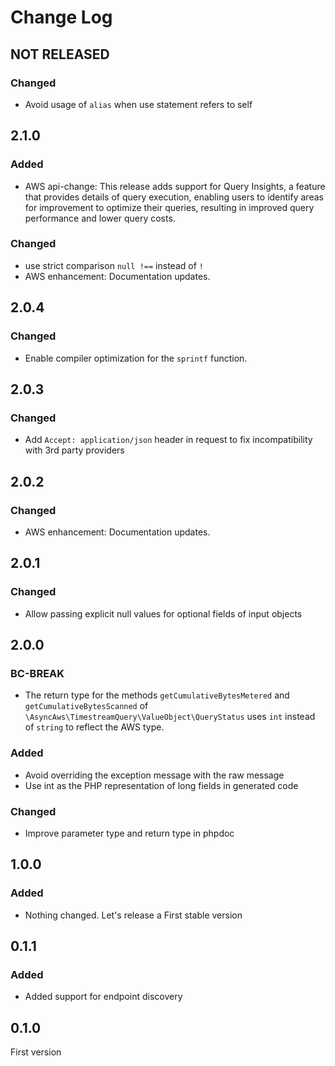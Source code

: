 # Change Log

## NOT RELEASED

### Changed

- Avoid usage of `alias` when use statement refers to self

## 2.1.0

### Added

- AWS api-change: This release adds support for Query Insights, a feature that provides details of query execution, enabling users to identify areas for improvement to optimize their queries, resulting in improved query performance and lower query costs.

### Changed

- use strict comparison `null !==` instead of `!`
- AWS enhancement: Documentation updates.

## 2.0.4

### Changed

- Enable compiler optimization for the `sprintf` function.

## 2.0.3

### Changed

- Add `Accept: application/json` header in request to fix incompatibility with 3rd party providers

## 2.0.2

### Changed

- AWS enhancement: Documentation updates.

## 2.0.1

### Changed

- Allow passing explicit null values for optional fields of input objects

## 2.0.0

### BC-BREAK

- The return type for the methods `getCumulativeBytesMetered` and `getCumulativeBytesScanned` of `\AsyncAws\TimestreamQuery\ValueObject\QueryStatus` uses `int` instead of `string` to reflect the AWS type.

### Added

- Avoid overriding the exception message with the raw message
- Use int as the PHP representation of long fields in generated code

### Changed

- Improve parameter type and return type in phpdoc

## 1.0.0

### Added

- Nothing changed. Let's release a First stable version

## 0.1.1

### Added

- Added support for endpoint discovery

## 0.1.0

First version
